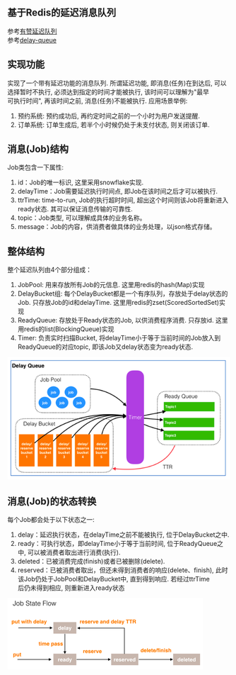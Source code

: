 ## 基于Redis的延迟消息队列
参考[有赞延迟队列](https://tech.youzan.com/queuing_delay/)  
参考[delay-queue](https://github.com/yangwenjie88/delay-queue)

## 实现功能
   实现了一个带有延迟功能的消息队列. 所谓延迟功能, 即消息(任务)在到达后, 可以选择暂时不执行, 必须达到指定的时间才能被执行, 该时间可以理解为"最早  
   可执行时间", 再该时间之前, 消息(任务)不能被执行. 应用场景举例:
   1. 预约系统: 预约成功后, 再约定时间之前的一个小时为用户发送提醒.
   2. 订单系统: 订单生成后, 若半个小时候仍处于未支付状态, 则关闭该订单.

## 消息(Job)结构
Job类包含一下属性:
1. id：Job的唯一标识, 这里采用snowflake实现.
2. delayTime：Job需要延迟执行时间点, 即Job在该时间之后才可以被执行.
3. ttrTime: time-to-run, Job的执行超时时间, 超出这个时间则该Job将重新进入ready状态. 其可以保证消息传输的可靠性. 
4. topic：Job类型, 可以理解成具体的业务名称。
5. message：Job的内容，供消费者做具体的业务处理，以json格式存储。

## 整体结构
整个延迟队列由4个部分组成：
1. JobPool: 用来存放所有Job的元信息. 这里用redis的hash(Map)实现
2. DelayBucket组: 每个DelayBucket都是一个有序队列，存放处于delay状态的Job. 只存放Job的id和delayTime. 这里用redis的zset(ScoredSortedSet)实现
3. ReadyQueue: 存放处于Ready状态的Job, 以供消费程序消费. 只存放id. 这里用redis的list(BlockingQueue)实现
4. Timer: 负责实时扫描Bucket, 将delayTime小于等于当前时间的Job放入到ReadyQueue的对应topic, 即该Job又delay状态变为ready状态.

![img.png](img/img.png)

## 消息(Job)的状态转换
每个Job都会处于以下状态之一:
1. delay：延迟执行状态，在delayTime之前不能被执行, 位于DelayBucket之中.
2. ready：可执行状态，即delayTime小于等于当前时间, 位于ReadyQueue之中, 可以被消费者取出进行消费(执行).
3. deleted：已被消费完成(finish)或者已被删除(delete).
4. reserved：已被消费者取出，但还未得到消费者的响应(delete、finish), 此时该Job仍处于JobPool和DelayBucket中, 直到得到响应. 若经过ttrTime  
   后仍未得到相应, 则重新进入ready状态

![img.png](img/img1.png)

